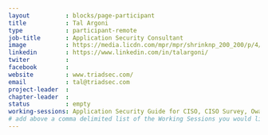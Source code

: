 ```yaml
---
layout          : blocks/page-participant
title           : Tal Argoni
type            : participant-remote
job-title       : Application Security Consultant 
image           : https://media.licdn.com/mpr/mpr/shrinknp_200_200/p/4/000/16c/017/21980df.jpg
linkedin        : https://www.linkedin.com/in/talargoni/
twiter          :
facebook        :
website         : www.triadsec.com/
email           : tal@triadsec.com
project-leader  :
chapter-leader  :
status          : empty
working-sessions: Application Security Guide for CISO, CISO Survey, Owasp SAMM, Testing Guide v5, Owasp Top 10 2017, 
# add above a comma delimited list of the Working Sessions you would like to attend (use the session's title)
---
```


<!-- Tal argoni is an application security expert with 10+ years of experience. Tal is experience with managing large scale projects executed by a team. Tal has lecture in Microsoft user group forum. Tal has a broad portfolio that includes various types of applications and technologies. Tal performed security audits, code/design review to unique operational applications in a wide range of customers from all types of industries. For example; security, cellular, high-tech, automotive, financial, insurance, healthcare, government, gambling, commercial, retail and more. -->
